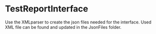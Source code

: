 # TestReportInterface

Use the XMLparser to create the json files needed for the interface.
Used XML file can be found and updated in the JsonFiles folder.
